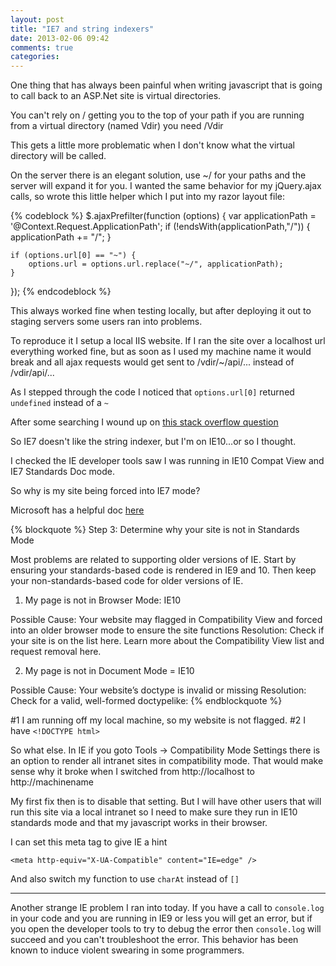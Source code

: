 ```yaml
---
layout: post
title: "IE7 and string indexers"
date: 2013-02-06 09:42
comments: true
categories: 
---
```


One thing that has always been painful when writing javascript that is going to call back to an ASP.Net site is virtual directories.

You can't rely on / getting you to the top of your path if you are running from a virtual directory (named Vdir) you need /Vdir

This gets a little more problematic when I don't know what the virtual directory will be called. 

On the server there is an elegant solution, use ~/ for your paths and the server will expand it for you. I wanted the same behavior for my jQuery.ajax calls, so wrote this little helper which I put into my razor layout file:

{% codeblock %}
$.ajaxPrefilter(function (options) {
	var applicationPath = '@Context.Request.ApplicationPath';
    if (!endsWith(applicationPath,"/")) {
    	applicationPath += "/";
    }
    
    if (options.url[0] == "~") {
    	options.url = options.url.replace("~/", applicationPath);
    }
    
});
{% endcodeblock %}

This always worked fine when testing locally, but after deploying it out to staging servers some users ran into problems.

To reproduce it I setup a local IIS website. If I ran the site over a localhost url everything worked fine, but as soon as I used my machine name it would break and all ajax requests would get sent to /vdir/~/api/... instead of /vdir/api/... 

As I stepped through the code I noticed that `options.url[0]` returned `undefined` instead of a `~`

After some searching I wound up on [this stack overflow question](http://stackoverflow.com/questions/5943726/string-charatx-or-stringx)

So IE7 doesn't like the string indexer, but I'm on IE10...or so I thought.

I checked the IE developer tools saw I was running in IE10 Compat View and IE7 Standards Doc mode. 

So why is my site being forced into IE7 mode?

Microsoft has a helpful doc [here](http://msdn.microsoft.com/en-us/hh779632.aspx)

{% blockquote %}
Step 3: Determine why your site is not in Standards Mode

Most problems are related to supporting older versions of IE.  Start by ensuring your standards-based code is rendered in IE9 and 10.  Then keep your non-standards-based code for older versions of IE.

1. My page is not in Browser Mode: IE10

Possible Cause: Your website may flagged in Compatibility View and forced into an older browser mode to ensure the site functions
Resolution: Check if your site is on the list here.  Learn more about the Compatibility View list and request removal here.

2. My page is not in Document Mode = IE10

Possible Cause: Your website’s doctype is invalid or missing
Resolution: Check for a valid, well-formed doctypelike:
{% endblockquote %}

#1 I am running off my local machine, so my website is not flagged.
#2 I have `<!DOCTYPE html>` 

So what else. In IE if you goto Tools -> Compatibility Mode Settings there is an option to render all intranet sites in compatibility mode. That would make sense why it broke when I switched from http://localhost to http://machinename

My first fix then is to disable that setting. But I will have other users that will run this site via a local intranet so I need to make sure they run in IE10 standards mode and that my javascript works in their browser.

I can set this meta tag to give IE a hint

```
<meta http-equiv="X-UA-Compatible" content="IE=edge" />
```

And also switch my function to use `charAt` instead of `[]`

----

Another strange IE problem I ran into today. If you have a call to `console.log` in your code and you are running in IE9 or less you will get an error, but if you open the developer tools to try to debug the error then `console.log` will succeed and you can't troubleshoot the error. This behavior has been known to induce violent swearing in some programmers.